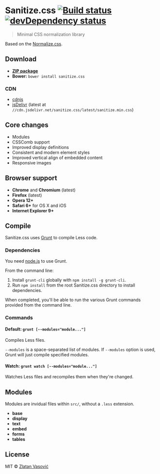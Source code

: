# Sanitize.css [![Build status](https://travis-ci.org/ZDroid/sanitize.css.png?branch=master)](https://travis-ci.org/ZDroid/sanitize.css) [![devDependency status](https://david-dm.org/ZDroid/sanitize.css/dev-status.png?theme=shields.io)](https://david-dm.org/ZDroid/sanitize.css#info=devDependencies)

> Minimal CSS normalization library

Based on the [Normalize.css](https://github.com/necolas/normalize.css).

## Download

- [**ZIP package**](https://github.com/ZDroid/sanitize.css/archive/master.zip)
- **Bower:** `bower install sanitize.css`

### CDN

- [cdnjs](http://cdnjs.com/libraries/sanitize.css/)
- [jsDelivr](http://www.jsdelivr.com/#!sanitize.css) (latest at
`//cdn.jsdelivr.net/sanitize.css/latest/sanitize.min.css`)

## Core changes

- Modules
- CSSComb support
- Improved display definitions
- Consistent and modern element styles
- Improved vertical align of embedded content
- Responsive images

## Browser support

- **Chrome** and **Chromium** (latest)
- **Firefox** (latest)
- **Opera 12+**
- **Safari 6+** for OS X and iOS
- **Internet Explorer 9+**

## Compile

Sanitize.css uses [Grunt](http://gruntjs.com) to compile Less code.

### Dependencies

You need [node.js](http://nodejs.org/download/) to use Grunt.

From the command line:

1. Install `grunt-cli` globally with `npm install -g grunt-cli`.
2. Run `npm install` from the root Sanitize.css directory to install
   dependencies.

When completed, you'll be able to run the various Grunt commands provided from
the command line.

### Commands

#### Default: `grunt [--modules="module..."]`

Compiles Less files.

`--modules` is a space-separated list of modules. If `--modules` option is
used, Grunt will just compile specified modules.

#### Watch: `grunt watch [--modules="module..."]`

Watches Less files and recompiles them when they're changed.

## Modules

Modules are invidual files within `src/`, without a `.less` extension.

- **base**
- **display**
- **text**
- **embed**
- **forms**
- **tables**

## License

MIT &copy; [Zlatan Vasović](https://github.com/ZDroid)
